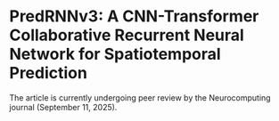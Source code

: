 # PredRNNv3: A CNN-Transformer Collaborative Recurrent Neural Network for Spatiotemporal Prediction
The article is currently undergoing peer review by the Neurocomputing journal (September 11, 2025).
